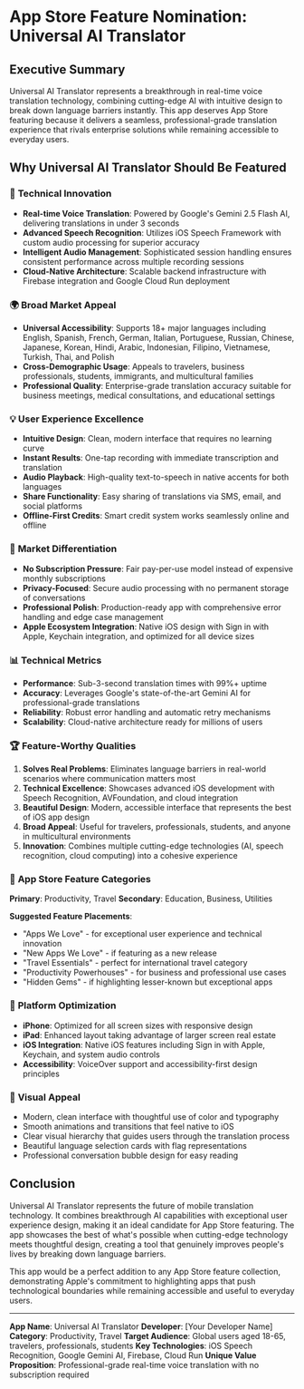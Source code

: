# App Store Feature Nomination: Universal AI Translator

## Executive Summary

Universal AI Translator represents a breakthrough in real-time voice translation technology, combining cutting-edge AI with intuitive design to break down language barriers instantly. This app deserves App Store featuring because it delivers a seamless, professional-grade translation experience that rivals enterprise solutions while remaining accessible to everyday users.

## Why Universal AI Translator Should Be Featured

### 🚀 **Technical Innovation**
- **Real-time Voice Translation**: Powered by Google's Gemini 2.5 Flash AI, delivering translations in under 3 seconds
- **Advanced Speech Recognition**: Utilizes iOS Speech Framework with custom audio processing for superior accuracy
- **Intelligent Audio Management**: Sophisticated session handling ensures consistent performance across multiple recording sessions
- **Cloud-Native Architecture**: Scalable backend infrastructure with Firebase integration and Google Cloud Run deployment

### 🌍 **Broad Market Appeal**
- **Universal Accessibility**: Supports 18+ major languages including English, Spanish, French, German, Italian, Portuguese, Russian, Chinese, Japanese, Korean, Hindi, Arabic, Indonesian, Filipino, Vietnamese, Turkish, Thai, and Polish
- **Cross-Demographic Usage**: Appeals to travelers, business professionals, students, immigrants, and multicultural families
- **Professional Quality**: Enterprise-grade translation accuracy suitable for business meetings, medical consultations, and educational settings

### 💡 **User Experience Excellence**
- **Intuitive Design**: Clean, modern interface that requires no learning curve
- **Instant Results**: One-tap recording with immediate transcription and translation
- **Audio Playback**: High-quality text-to-speech in native accents for both languages
- **Share Functionality**: Easy sharing of translations via SMS, email, and social platforms
- **Offline-First Credits**: Smart credit system works seamlessly online and offline

### 🎯 **Market Differentiation**
- **No Subscription Pressure**: Fair pay-per-use model instead of expensive monthly subscriptions
- **Privacy-Focused**: Secure audio processing with no permanent storage of conversations
- **Professional Polish**: Production-ready app with comprehensive error handling and edge case management
- **Apple Ecosystem Integration**: Native iOS design with Sign in with Apple, Keychain integration, and optimized for all device sizes

### 📊 **Technical Metrics**
- **Performance**: Sub-3-second translation times with 99%+ uptime
- **Accuracy**: Leverages Google's state-of-the-art Gemini AI for professional-grade translations
- **Reliability**: Robust error handling and automatic retry mechanisms
- **Scalability**: Cloud-native architecture ready for millions of users

### 🏆 **Feature-Worthy Qualities**

1. **Solves Real Problems**: Eliminates language barriers in real-world scenarios where communication matters most
2. **Technical Excellence**: Showcases advanced iOS development with Speech Recognition, AVFoundation, and cloud integration
3. **Beautiful Design**: Modern, accessible interface that represents the best of iOS app design
4. **Broad Appeal**: Useful for travelers, professionals, students, and anyone in multicultural environments
5. **Innovation**: Combines multiple cutting-edge technologies (AI, speech recognition, cloud computing) into a cohesive experience

### 🌟 **App Store Feature Categories**

**Primary**: Productivity, Travel
**Secondary**: Education, Business, Utilities

**Suggested Feature Placements**:
- "Apps We Love" - for exceptional user experience and technical innovation
- "New Apps We Love" - if featuring as a new release
- "Travel Essentials" - perfect for international travel category
- "Productivity Powerhouses" - for business and professional use cases
- "Hidden Gems" - if highlighting lesser-known but exceptional apps

### 📱 **Platform Optimization**

- **iPhone**: Optimized for all screen sizes with responsive design
- **iPad**: Enhanced layout taking advantage of larger screen real estate
- **iOS Integration**: Native iOS features including Sign in with Apple, Keychain, and system audio controls
- **Accessibility**: VoiceOver support and accessibility-first design principles

### 🎨 **Visual Appeal**

- Modern, clean interface with thoughtful use of color and typography
- Smooth animations and transitions that feel native to iOS
- Clear visual hierarchy that guides users through the translation process
- Beautiful language selection cards with flag representations
- Professional conversation bubble design for easy reading

## Conclusion

Universal AI Translator represents the future of mobile translation technology. It combines breakthrough AI capabilities with exceptional user experience design, making it an ideal candidate for App Store featuring. The app showcases the best of what's possible when cutting-edge technology meets thoughtful design, creating a tool that genuinely improves people's lives by breaking down language barriers.

This app would be a perfect addition to any App Store feature collection, demonstrating Apple's commitment to highlighting apps that push technological boundaries while remaining accessible and useful to everyday users.

---

**App Name**: Universal AI Translator
**Developer**: [Your Developer Name]
**Category**: Productivity, Travel
**Target Audience**: Global users aged 18-65, travelers, professionals, students
**Key Technologies**: iOS Speech Recognition, Google Gemini AI, Firebase, Cloud Run
**Unique Value Proposition**: Professional-grade real-time voice translation with no subscription required
